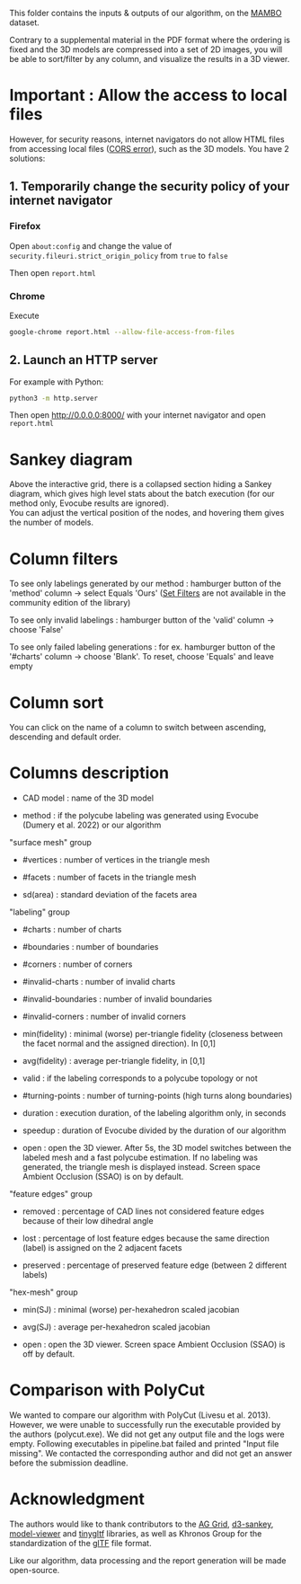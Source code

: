 This folder contains the inputs & outputs of our algorithm, on the [MAMBO](https://gitlab.com/franck.ledoux/mambo/) dataset.

Contrary to a supplemental material in the PDF format where the ordering is fixed and the 3D models are compressed into a set of 2D images, 
you will be able to sort/filter by any column, and visualize the results in a 3D viewer.

# Important : Allow the access to local files

However, for security reasons, internet navigators do not allow HTML files from accessing local files 
([CORS error](https://developer.mozilla.org/en-US/docs/Web/Security/Same-origin_policy#file_origins)), 
such as the 3D models. You have 2 solutions:

## 1. Temporarily change the security policy of your internet navigator

### Firefox

Open `about:config` and change the value of `security.fileuri.strict_origin_policy` from `true` to `false`

Then open `report.html`

### Chrome

Execute

```bash
google-chrome report.html --allow-file-access-from-files
```

## 2. Launch an HTTP server

For example with Python:

```bash
python3 -m http.server
```

Then open http://0.0.0.0:8000/ with your internet navigator and open `report.html`

# Sankey diagram

Above the interactive grid, there is a collapsed section hiding a Sankey diagram, which gives high level stats about the batch execution 
(for our method only, Evocube results are ignored).  
You can adjust the vertical position of the nodes, and hovering them gives the number of models.

# Column filters

To see only labelings generated by our method : hamburger button of the 'method' column → select Equals 'Ours' 
([Set Filters](https://www.ag-grid.com/javascript-data-grid/filter-set/) are not available in the community edition of the library)

To see only invalid labelings : hamburger button of the 'valid' column → choose 'False'

To see only failed labeling generations : for ex. hamburger button of the '#charts' column → choose 'Blank'. To reset, choose 'Equals' and leave empty

# Column sort

You can click on the name of a column to switch between ascending, descending and default order.

# Columns description

- CAD model : name of the 3D model

- method : if the polycube labeling was generated using Evocube (Dumery et al. 2022) or our algorithm

"surface mesh" group

- #vertices : number of vertices in the triangle mesh

- #facets : number of facets in the triangle mesh

- sd(area) : standard deviation of the facets area

"labeling" group

- #charts : number of charts

- #boundaries : number of boundaries

- #corners : number of corners

- #invalid-charts : number of invalid charts

- #invalid-boundaries : number of invalid boundaries

- #invalid-corners : number of invalid corners

- min(fidelity) : minimal (worse) per-triangle fidelity (closeness between the facet normal and the assigned direction). In [0,1]

- avg(fidelity) : average per-triangle fidelity, in [0,1]

- valid : if the labeling corresponds to a polycube topology or not

- #turning-points : number of turning-points (high turns along boundaries)

- duration : execution duration, of the labeling algorithm only, in seconds

- speedup : duration of Evocube divided by the duration of our algorithm

- open : open the 3D viewer. After 5s, the 3D model switches between the labeled mesh and a fast polycube estimation. If no labeling was generated, the triangle mesh is displayed instead. Screen space Ambient Occlusion (SSAO) is on by default.

"feature edges" group

- removed : percentage of CAD lines not considered feature edges because of their low dihedral angle

- lost : percentage of lost feature edges because the same direction (label) is assigned on the 2 adjacent facets

- preserved : percentage of preserved feature edge (between 2 different labels)

"hex-mesh" group

- min(SJ) : minimal (worse) per-hexahedron scaled jacobian

- avg(SJ) : average per-hexahedron scaled jacobian

- open : open the 3D viewer. Screen space Ambient Occlusion (SSAO) is off by default.

# Comparison with PolyCut

We wanted to compare our algorithm with PolyCut (Livesu et al. 2013). 
However, we were unable to successfully run the executable provided by the authors (polycut.exe). 
We did not get any output file and the logs were empty. 
Following executables in pipeline.bat failed and printed "Input file missing".
We contacted the corresponding author and did not get an answer before the submission deadline.

# Acknowledgment

The authors would like to thank contributors to the [AG Grid](https://github.com/ag-grid/ag-grid), 
[d3-sankey](https://github.com/d3/d3-sankey), [model-viewer](https://github.com/google/model-viewer) 
and [tinygltf](https://github.com/syoyo/tinygltf) libraries, as well as Khronos Group for the 
standardization of the [glTF](https://www.khronos.org/gltf/) file format.

Like our algorithm, data processing and the report generation will be made open-source.